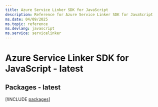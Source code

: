 ```yaml
---
title: Azure Service Linker SDK for JavaScript
description: Reference for Azure Service Linker SDK for JavaScript
ms.date: 04/09/2025
ms.topic: reference
ms.devlang: javascript
ms.service: servicelinker
---
```

# Azure Service Linker SDK for JavaScript - latest
## Packages - latest
[!INCLUDE [packages](service-linker-index.md)]